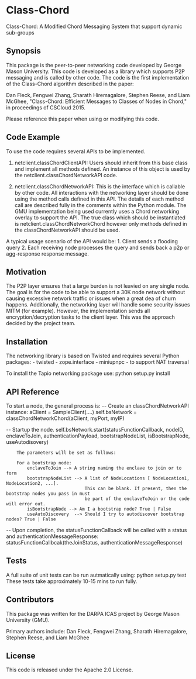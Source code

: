 # Class-Chord
Class-Chord: A Modified Chord Messaging System that support dynamic sub-groups

## Synopsis

This package is the peer-to-peer networking code developed by George Mason University. This code is developed as a library which supports P2P messaging and 
is called by other code. The code is the first implementation of the Class-Chord algorithm described in the paper: 

Dan Fleck, Fengwei Zhang, Sharath Hiremagalore, Stephen Reese, and Liam McGhee, "Class-Chord: Efficient Messages to Classes of Nodes in Chord," in proceedings of CSCloud 2015. 

Please reference this paper when using or modifying this code.

## Code Example

To use the code requires several APIs to be implemented.

1. netclient.classChordClientAPI: Users should inherit from this base class and implement all methods defined. An instance of this object is used by the 
netclient.classChordNetworkAPI code.

2. netclient.classChordNetworkAPI: This is the interface which is callable by other code. All interactions with the networking layer should be done using the method calls defined in this API. The details of each method call are described fully in the comments within the Python module. The GMU implementation being used currently uses a Chord networking overlay to support the API. The true class which should be instantiated is netclient.classChordNetworkChord however only methods defined in the classChordNetworkAPI should be used.

A typical usage scenario of the API would be:
        1. Client sends a flooding query
        2. Each receiving node processes the query and sends back a p2p or agg-response response message.

## Motivation

The P2P layer ensures that a large burden is not leavied on any single node. The goal is for the code to be able to support a 30K node network without causing excessive network traffic or issues when a great dea of churn happens. Additionally, the networking layer will handle some security issues MITM (for example). However, the implementation sends all encryption/decryption tasks to the client layer. This was the approach decided by the project team.

## Installation

The networking library is based on Twisted and requires several Python packages:
        - twisted
        - zope.interface
        - miniupnpc - to support NAT traversal

To install the Tapio networking package use: python setup.py install

## API Reference


To start a node, the general process is:
-- Create an classChordNetworkAPI instance:
	    aClient = SampleClient(....)
        self.bsNetwork = classChordNetworkChord(aClient, myPort, myIP)
        
-- Startup the node. 
        self.bsNetwork.start(statusFunctionCallback, nodeID, enclaveToJoin, authenticationPayload, bootstrapNodeList, isBootstrapNode, useAutodisovery)

		The parameters will be set as follows:
		
		For a bootstrap node:
			enclaveToJoin --> A string naming the enclave to join or to form
			bootstrapNodeList --> A list of NodeLocations [ NodeLocation1, NodeLocation2, ...]. 
								  This can be blank. If present, then the bootstrap nodes you pass in must 
								  be part of the enclaveToJoin or the code will error out.
			isBootstrapNode --> Am I a bootstrap node? True | False
			useAutoDiscovery  --> Should I try to autodiscover bootstrap nodes? True | False  
								         
-- Upon completion, the statusFunctionCallback will be called with a status and authenticationMessageResponse:
	statusFunctionCallbcak(theJoinStatus, authenticationMessageResponse)
									                     
  
## Tests

A full suite of unit tests can be run autmatically using: python setup.py test
These tests take approximately 10-15 mins to run fully. 

## Contributors

This package was written for the DARPA ICAS project by George Mason University (GMU).

Primary authors include: Dan Fleck, Fengwei Zhang, Sharath Hiremagalore, Stephen Reese, and Liam McGhee

## License

This code is released under the Apache 2.0 License.

